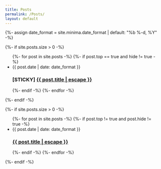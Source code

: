 ```yaml
---
title: Posts
permalink: /Posts/
layout: default
---
```


{%- assign date_format = site.minima.date_format | default: "%b %-d, %Y" -%}

{%- if site.posts.size > 0 -%}
  
  <ul class="post-list">
    {%- for post in site.posts -%}
		{%- if post.top == true and hide != true -%}
			<li>
				{{ post.date | date: date_format }}
				<h3>
					[STICKY] <a class="post-link" href="{{ post.url | relative_url }}">{{ post.title | escape }}</a>
				</h3>
			</li>
		{%- endif -%}
    {%- endfor -%}
  </ul>
  
{%- endif -%}

{%- if site.posts.size > 0 -%}
  
  <ul class="post-list">
    {%- for post in site.posts -%}
		{%- if post.top != true and post.hide != true -%}
			<li>
				{{ post.date | date: date_format }}
				<h3>
					<a class="post-link" href="{{ post.url | relative_url }}">{{ post.title | escape }}</a>
				</h3>
			</li>
		{%- endif -%}
    {%- endfor -%}
  </ul>
  
{%- endif -%}